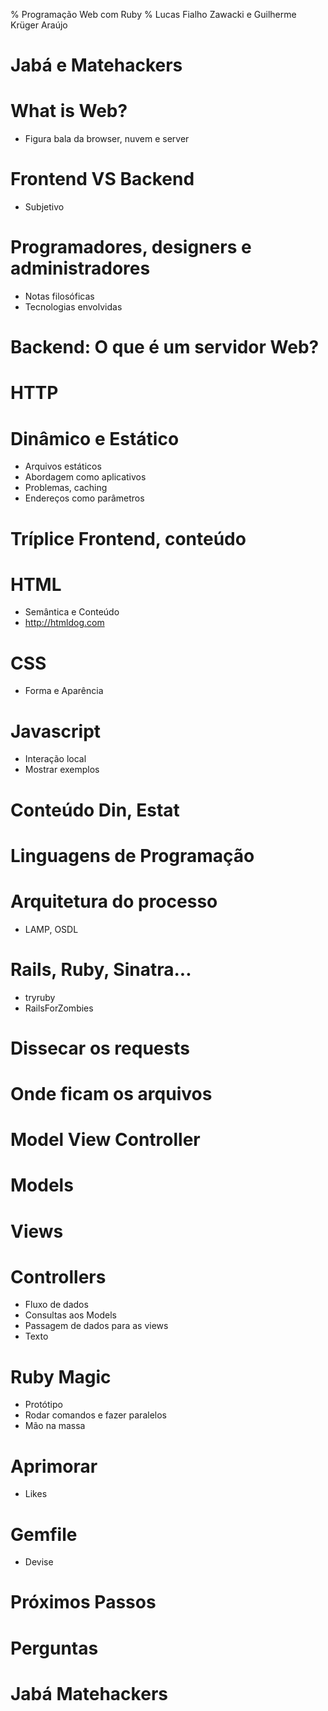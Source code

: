 % Programação Web com Ruby
% Lucas Fialho Zawacki e Guilherme Krüger Araújo

Jabá e Matehackers
=


What is Web?
=

* Figura bala da browser, nuvem e server

<div class="notes">

</div>

Frontend VS Backend
=

* Subjetivo

Programadores, designers e administradores
=

* Notas filosóficas
* Tecnologias envolvidas


Backend: O que é um servidor Web?
=

HTTP
=

Dinâmico e Estático
=

* Arquivos estáticos
* Abordagem como aplicativos
* Problemas, caching
* Endereços como parâmetros

Tríplice Frontend, conteúdo
=

HTML
=

* Semântica e Conteúdo
* <http://htmldog.com>

CSS
=

* Forma e Aparência

Javascript
=

* Interação local
* Mostrar exemplos

Conteúdo Din, Estat
=

Linguagens de Programação
=

Arquitetura do processo
=

* LAMP, OSDL

Rails, Ruby, Sinatra...
=

* tryruby
* RailsForZombies

Dissecar os requests
=

Onde ficam os arquivos
=

Model View Controller
=

Models
=

Views
=

Controllers
=

* Fluxo de dados
* Consultas aos Models
* Passagem de dados para as views
* Texto

Ruby Magic
=

* Protótipo
* Rodar comandos e fazer paralelos
* Mão na massa

Aprimorar
=

* Likes

Gemfile
=

* Devise

Próximos Passos
=

Perguntas
=

Jabá Matehackers
=